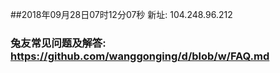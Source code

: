 ##2018年09月28日07时12分07秒 新址: 104.248.96.212
### 兔友常见问题及解答: https://github.com/wanggonging/d/blob/w/FAQ.md
